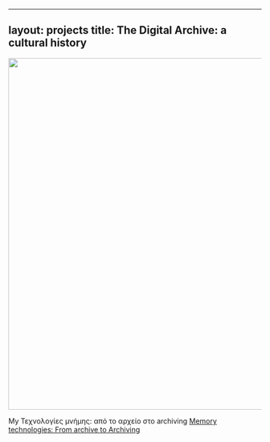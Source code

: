 
---
layout: projects
title: The Digital Archive: a cultural history
---

  <img src="../images/archive.png" width="700"/>
  
My Τεχνολογίες μνήμης: από το αρχείο στο archiving
<a href="
http://www.ha.uth.gr/index.php?page=events-search.display&a=422">Μemory technologies: From archive to Archiving </a>
